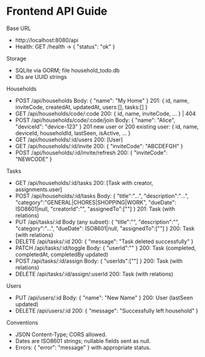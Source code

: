 # Frontend API Guide

Base URL
- http://localhost:8080/api
- Health: GET /health → { "status": "ok" }

Storage
- SQLite via GORM; file household_todo.db
- IDs are UUID strings

Households
- POST /api/households
  Body: { "name": "My Home" }
  201: { id, name, inviteCode, createdAt, updatedAt, users:[], tasks:[] }
- GET /api/households/code/:code
  200: { id, name, inviteCode, ... } | 404
- POST /api/households/code/:code/join
  Body: { "name": "Alice", "deviceId": "device-123" }
  201 new user or 200 existing user: { id, name, deviceId, householdId, lastSeen, isActive, ... }
- GET /api/households/:id/users
  200: [User]
- GET /api/households/:id/invite
  200: { "inviteCode": "ABCDEFGH" }
- POST /api/households/:id/invite/refresh
  200: { "inviteCode": "NEWCODE" }

Tasks
- GET /api/households/:id/tasks
  200: [Task with creator, assignments.user]
- POST /api/households/:id/tasks
  Body: { "title":"...", "description":"...", "category":"GENERAL|CHORES|SHOPPING|WORK", "dueDate": ISO8601|null, "creatorId":"<userId>", "assignedTo":["<userId>"] }
  201: Task (with relations)
- PUT /api/tasks/:id
  Body (any subset): { "title":"", "description":"", "category":"...", "dueDate": ISO8601|null, "assignedTo":["<userId>"] }
  200: Task (with relations)
- DELETE /api/tasks/:id
  200: { "message": "Task deleted successfully" }
- PATCH /api/tasks/:id/toggle
  Body: { "userId":"<userId>" }
  200: Task (completed, completedAt, completedBy updated)
- POST /api/tasks/:id/assign
  Body: { "userIds":["<userId>"] }
  200: Task (with relations)
- DELETE /api/tasks/:id/assign/:userId
  200: Task (with relations)

Users
- PUT /api/users/:id
  Body: { "name": "New Name" }
  200: User (lastSeen updated)
- DELETE /api/users/:id
  200: { "message": "Successfully left household" }

Conventions
- JSON Content-Type; CORS allowed.
- Dates are ISO8601 strings; nullable fields sent as null.
- Errors: { "error": "message" } with appropriate status.
